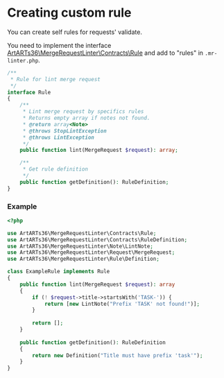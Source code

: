 # Creating custom rule

You can create self rules for requests' validate.

You need to implement the interface [ArtARTs36\MergeRequestLinter\Contracts\Rule](../src/Contracts/Rule.php) and add to "rules" in `.mr-linter.php`.
```php
/**
 * Rule for lint merge request
 */
interface Rule
{
    /**
     * Lint merge request by specifics rules
     * Returns empty array if notes not found.
     * @return array<Note>
     * @throws StopLintException
     * @throws LintException
     */
    public function lint(MergeRequest $request): array;

    /**
     * Get rule definition
     */
    public function getDefinition(): RuleDefinition;
}
```

### Example

```php
<?php

use ArtARTs36\MergeRequestLinter\Contracts\Rule;
use ArtARTs36\MergeRequestLinter\Contracts\RuleDefinition;
use ArtARTs36\MergeRequestLinter\Note\LintNote;
use ArtARTs36\MergeRequestLinter\Request\MergeRequest;
use ArtARTs36\MergeRequestLinter\Rule\Definition;

class ExampleRule implements Rule
{
    public function lint(MergeRequest $request): array
    {
        if (! $request->title->startsWith('TASK-')) {
            return [new LintNote("Prefix 'TASK' not found!")];
        }
        
        return [];
    }
    
    public function getDefinition(): RuleDefinition
    {
        return new Definition("Title must have prefix 'task'");
    }
}
```

